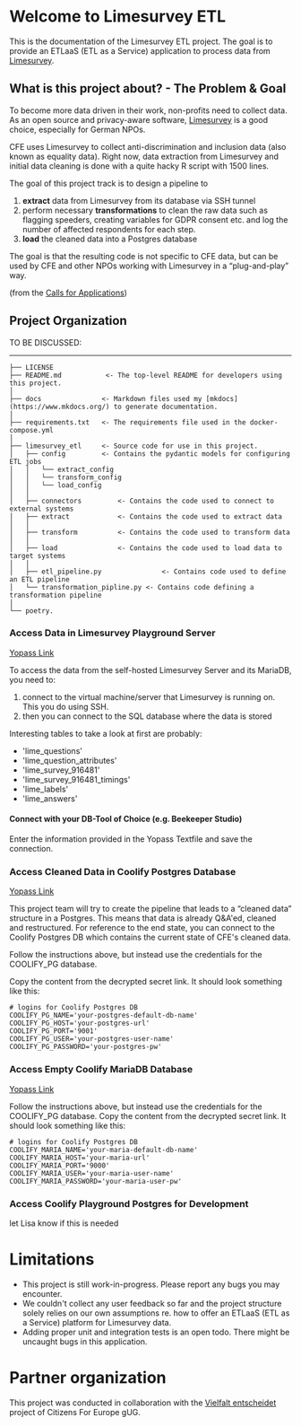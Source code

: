# Welcome to Limesurvey ETL

This is the documentation of the Limesurvey ETL project. The goal is to provide an ETLaaS (ETL as a Service) application to process data from [Limesurvey](https://www.limesurvey.org/).


## What is this project about? - The Problem & Goal

To become more data driven in their work, non-profits need to collect data. As an open source and privacy-aware software, [Limesurvey](https://www.limesurvey.org/) is a good choice, especially for German NPOs.

CFE uses Limesurvey to collect anti-discrimination and inclusion data (also known as equality data). Right now, data extraction from Limesurvey and initial data cleaning is done with a quite hacky R script with 1500 lines.

The goal of this  project track is to design a pipeline to

1. **extract** data from Limesurvey from its database via SSH tunnel
2. perform necessary **transformations** to clean the raw data such as flagging speeders, creating variables for GDPR consent etc. and log the number of affected respondents for each step.
3. **load** the cleaned data into a Postgres database

The goal is that the resulting code is not specific to CFE data, but can be used by CFE and other NPOs working with Limesurvey in a “plug-and-play” way.

(from the [Calls for
Applications](https://citizensforeurope.notion.site/Calls-for-Applications-Data4Good-Projects-A-survey-research-ecosystem-for-diversity-and-visibility-ed7b72486a8d4bff8b74eaa851b3f029#873799b87fff4abe86b932e9a261972f))

## Project Organization

TO BE DISCUSSED:

------------

    ├── LICENSE
    ├── README.md           <- The top-level README for developers using this project.
    │
    ├── docs               <- Markdown files used my [mkdocs](https://www.mkdocs.org/) to generate documentation.
    │
    ├── requirements.txt   <- The requirements file used in the docker-compose.yml
    │
    ├── limesurvey_etl     <- Source code for use in this project.
    │   ├── config         <- Contains the pydantic models for configuring ETL jobs
    │   │   └── extract_config
    │   │   └── transform_config
    │   │   └── load_config
    │   │
    │   ├── connectors         <- Contains the code used to connect to external systems
    │   ├── extract            <- Contains the code used to extract data
    │   │
    │   ├── transform          <- Contains the code used to transform data
    │   │
    │   ├── load               <- Contains the code used to load data to target systems
    │   │
    │   ├── etl_pipeline.py               <- Contains code used to define an ETL pipeline
    │   └── transformation_pipline.py <- Contains code defining a transformation pipeline
    │
    └── poetry.

### Access Data in Limesurvey Playground Server

[Yopass Link](https://yopass.se/#/s/f3683c87-c3ee-42f6-affa-f0a94ac596c1)

To access the data from the self-hosted Limesurvey Server and its MariaDB, you need to:

1. connect to the virtual machine/server that Limesurvey is running on. This you do using SSH.
2. then you can connect to the SQL database where the data is stored

Interesting tables to take a look at first are probably:

- 'lime_questions'
- 'lime_question_attributes'
- 'lime_survey_916481'
- 'lime_survey_916481_timings'
- 'lime_labels'
- 'lime_answers'

#### Connect with your DB-Tool of Choice (e.g. Beekeeper Studio)
Enter the information provided in the Yopass Textfile and save the connection.

### Access Cleaned Data in Coolify Postgres Database
[Yopass Link](https://yopass.se/#/s/810842d9-b75b-4448-81d9-26bfd9e02d24)

This project team will try to create the pipeline that leads to a “cleaned data” structure in a Postgres. This means
that data is already Q&A'ed, cleaned and restructured. For reference to the end state, you can connect to the Coolify Postgres DB which contains the current state of CFE's cleaned data.

Follow the instructions above, but instead use the credentials for the COOLIFY_PG database.

Copy the content from the decrypted secret link. It should look something like this:

```
# logins for Coolify Postgres DB
COOLIFY_PG_NAME='your-postgres-default-db-name'
COOLIFY_PG_HOST='your-postgres-url'
COOLIFY_PG_PORT='9001'
COOLIFY_PG_USER='your-postgres-user-name'
COOLIFY_PG_PASSWORD='your-postgres-pw'
```

### Access Empty Coolify MariaDB Database
[Yopass Link](https://yopass.se/#/s/c5d632ea-a00a-4f9d-aa74-432a70c4f8f9)

Follow the instructions above, but instead use the credentials for the COOLIFY_PG database.
Copy the content from the decrypted secret link. It should look something like this:

```
# logins for Coolify Postgres DB
COOLIFY_MARIA_NAME='your-maria-default-db-name'
COOLIFY_MARIA_HOST='your-maria-url'
COOLIFY_MARIA_PORT='9000'
COOLIFY_MARIA_USER='your-maria-user-name'
COOLIFY_MARIA_PASSWORD='your-maria-user-pw'
```

### Access Coolify Playground Postgres for Development

let Lisa know if this is needed

# Limitations

- This project is still work-in-progress. Please report any bugs you may encounter.
- We couldn't collect any user feedback so far and the project structure solely relies on our own assumptions re. how to offer an ETLaaS (ETL as a Service) platform for Limesurvey data.
- Adding proper unit and integration tests is an open todo. There might be uncaught bugs in this application.

# Partner organization

This project was conducted in collaboration with the [Vielfalt entscheidet](https://citizensforeurope.org/advocating_for_inclusion_page/) project of Citizens For Europe gUG.
